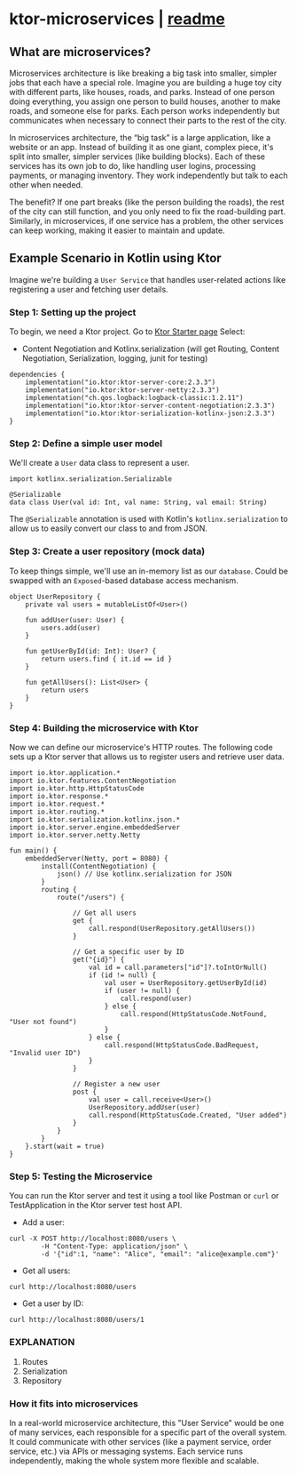 # ktor-microservices | [readme](../readme.md)

## What are microservices?
Microservices architecture is like breaking a big task into smaller, simpler jobs that each have a special role. Imagine you are building a huge toy city with different parts, like houses, roads, and parks. Instead of one person doing everything, you assign one person to build houses, another to make roads, and someone else for parks. Each person works independently but communicates when necessary to connect their parts to the rest of the city.

In microservices architecture, the “big task” is a large application, like a website or an app. Instead of building it as one giant, complex piece, it's split into smaller, simpler services (like building blocks). Each of these services has its own job to do, like handling user logins, processing payments, or managing inventory. They work independently but talk to each other when needed.

The benefit? If one part breaks (like the person building the roads), the rest of the city can still function, and you only need to fix the road-building part. Similarly, in microservices, if one service has a problem, the other services can keep working, making it easier to maintain and update.


## Example Scenario in Kotlin using Ktor
Imagine we're building a `User Service` that handles user-related actions like
registering a user and fetching user details.

### Step 1: Setting up the project
To begin, we need a Ktor project. Go to [Ktor Starter page](https://start.ktor.io/)
Select:
* Content Negotiation and Kotlinx.serialization (will get Routing, Content Negotiation, Serialization, logging, junit for testing)
```
dependencies {
    implementation("io.ktor:ktor-server-core:2.3.3")
    implementation("io.ktor:ktor-server-netty:2.3.3")
    implementation("ch.qos.logback:logback-classic:1.2.11")
    implementation("io.ktor:ktor-server-content-negotiation:2.3.3")
    implementation("io.ktor:ktor-serialization-kotlinx-json:2.3.3")
}
```
### Step 2: Define a simple user model
We'll create a `User` data class to represent a user.
```
import kotlinx.serialization.Serializable

@Serializable
data class User(val id: Int, val name: String, val email: String)
```
The `@Serializable` annotation is used with Kotlin's `kotlinx.serialization` to allow
us to easily convert our class to and from JSON.

### Step 3: Create a user repository (mock data)
To keep things simple, we'll use an in-memory list as our `database`. Could be swapped 
with an `Exposed`-based database access mechanism.
```
object UserRepository {
    private val users = mutableListOf<User>()

    fun addUser(user: User) {
        users.add(user)
    }

    fun getUserById(id: Int): User? {
        return users.find { it.id == id }
    }

    fun getAllUsers(): List<User> {
        return users
    }
}
```
### Step 4: Building the microservice with Ktor
Now we can define our microservice's HTTP routes. The following code sets up a 
Ktor server that allows us to register users and retrieve user data.
```
import io.ktor.application.*
import io.ktor.features.ContentNegotiation
import io.ktor.http.HttpStatusCode
import io.ktor.response.*
import io.ktor.request.*
import io.ktor.routing.*
import io.ktor.serialization.kotlinx.json.*
import io.ktor.server.engine.embeddedServer
import io.ktor.server.netty.Netty

fun main() {
    embeddedServer(Netty, port = 8080) {
        install(ContentNegotiation) {
            json() // Use kotlinx.serialization for JSON
        }
        routing {
            route("/users") {

                // Get all users
                get {
                    call.respond(UserRepository.getAllUsers())
                }

                // Get a specific user by ID
                get("{id}") {
                    val id = call.parameters["id"]?.toIntOrNull()
                    if (id != null) {
                        val user = UserRepository.getUserById(id)
                        if (user != null) {
                            call.respond(user)
                        } else {
                            call.respond(HttpStatusCode.NotFound, "User not found")
                        }
                    } else {
                        call.respond(HttpStatusCode.BadRequest, "Invalid user ID")
                    }
                }

                // Register a new user
                post {
                    val user = call.receive<User>()
                    UserRepository.addUser(user)
                    call.respond(HttpStatusCode.Created, "User added")
                }
            }
        }
    }.start(wait = true)
}

```
### Step 5: Testing the Microservice
You can run the Ktor server and test it using a tool like Postman or `curl` or TestApplication
in the Ktor server test host API.
* Add a user:
```
curl -X POST http://localhost:8080/users \
        -H "Content-Type: application/json" \
        -d '{"id":1, "name": "Alice", "email": "alice@example.com"}'
```
* Get all users:
```
curl http://localhost:8080/users
```
* Get a user by ID:
```
curl http://localhost:8080/users/1
```
### EXPLANATION
1. Routes
2. Serialization
3. Repository
### How it fits into microservices
In a real-world microservice architecture, this "User Service" would be one of
many services, each responsible for a specific part of the overall system.
It could communicate with other services (like a payment service, order service, etc.)
via APIs or messaging systems.
Each service runs independently, making the whole system more flexible and scalable.


